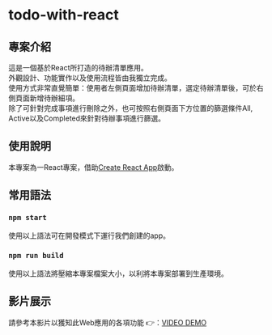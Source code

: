 # todo-with-react

## 專案介紹
這是一個基於React所打造的待辦清單應用。  
外觀設計、功能實作以及使用流程皆由我獨立完成。  
使用方式非常直覺簡單：使用者左側頁面增加待辦清單，選定待辦清單後，可於右側頁面新增待辦細項。  
除了可針對完成事項進行刪除之外，也可按照右側頁面下方位置的篩選條件All, Active以及Completed來針對待辦事項進行篩選。  

## 使用說明
本專案為一React專案，借助[Create React App](https://github.com/facebook/create-react-app)啟動。

## 常用語法

### `npm start`
使用以上語法可在開發模式下運行我們創建的app。

### `npm run build`
使用以上語法將壓縮本專案檔案大小，以利將本專案部署到生產環境。

## 影片展示
請參考本影片以獲知此Web應用的各項功能 👉：[VIDEO DEMO](https://www.youtube.com/watch?v=22uGrYi_T94)